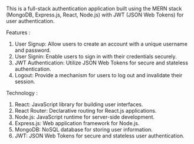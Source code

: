 This is a full-stack authentication application built using the MERN stack (MongoDB, Express.js, React, Node.js) with JWT (JSON Web Tokens) for user authentication.

Features : 
 1. User Signup: Allow users to create an account with a unique username and password.
 2. User Signin: Enable users to sign in with their credentials securely.
 3. JWT Authentication: Utilize JSON Web Tokens for secure and stateless authentication.
 4. Logout: Provide a mechanism for users to log out and invalidate their session.

Technology : 
 1. React: JavaScript library for building user interfaces.
 2. React Router: Declarative routing for React.js applications.
 3. Node.js: JavaScript runtime for server-side development.
 4. Express.js: Web application framework for Node.js.
 5. MongoDB: NoSQL database for storing user information.
 6. JWT: JSON Web Tokens for secure and stateless user authentication.
